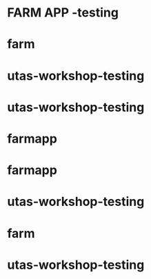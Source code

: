 # FARM APP -testing
# farm
# utas-workshop-testing
# utas-workshop-testing
# farmapp
# farmapp
# utas-workshop-testing
# farm
# utas-workshop-testing
